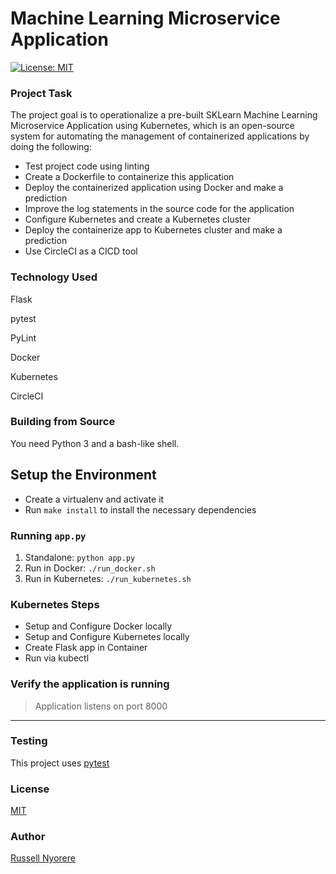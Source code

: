 # Machine Learning Microservice Application

[![License: MIT](https://img.shields.io/badge/License-MIT-yellow.svg)](https://opensource.org/licenses/MIT)

### Project Task

The project goal is to operationalize a pre-built SKLearn Machine Learning Microservice Application using Kubernetes, which is an open-source system for automating the management of containerized applications by doing the following:

- Test project code using linting
- Create a Dockerfile to containerize this application
- Deploy the containerized application using Docker and make a prediction
- Improve the log statements in the source code for the application
- Configure Kubernetes and create a Kubernetes cluster
- Deploy the containerize app to Kubernetes cluster and make a prediction
- Use CircleCI as a CICD tool

### Technology Used

Flask

pytest

PyLint

Docker

Kubernetes

CircleCI

### Building from Source

You need Python 3 and a bash-like shell.

## Setup the Environment

- Create a virtualenv and activate it
- Run `make install` to install the necessary dependencies

### Running `app.py`

1. Standalone: `python app.py`
2. Run in Docker: `./run_docker.sh`
3. Run in Kubernetes: `./run_kubernetes.sh`

### Kubernetes Steps

- Setup and Configure Docker locally
- Setup and Configure Kubernetes locally
- Create Flask app in Container
- Run via kubectl

### Verify the application is running

> Application listens on port 8000

---

### Testing

This project uses [pytest](https://docs.pytest.org/en/latest/)

### License

[MIT](https://opensource.org/licenses/MIT)

### Author

[Russell Nyorere](https://neorusse.github.io/)
